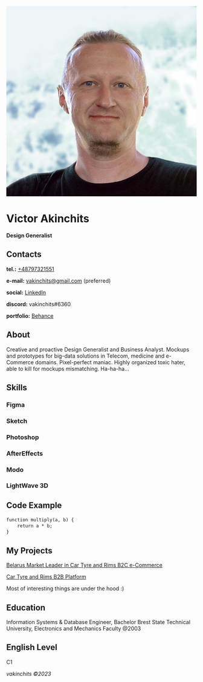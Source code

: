 ![Victor Akinchits](vakinchits.jpg "Victor Akinchits")

# Victor Akinchits
**Design Generalist**

## Contacts

**tel.:** [+48797321551](tel:+48797321551)

**e-mail:** [vakinchits@gmail.com](mailto:vakinchits@gmail.com) (preferred)

**social:** [LinkedIn](https://www.linkedin.com/in/victorakinchits/)

**discord:** vakinchits#6360

**portfolio:** [Behance](https://www.behance.net/victorakinchits/)

## About
Creative and proactive Design Generalist and Business Analyst.
Mockups and prototypes for big-data solutions in Telecom, medicine and e-Commerce domains.
Pixel-perfect maniac.
Highly organized toxic hater, able to kill for mockups mismatching. Ha-ha-ha...

## Skills
### Figma 
### Sketch 
### Photoshop 
### AfterEffects 
### Modo 
### LightWave 3D

## Code Example
```
function multiply(a, b) {
    return a * b;
}
```

## My Projects
[Belarus Market Leader in Car Tyre and Rims B2C e-Commerce](https://www.autoset.by/)

[Car Tyre and Rims B2B Platform](https://www.bagoria.by/)

Most of interesting things are under the hood :)

## Education
Information Systems & Database Engineer, Bachelor
Brest State Technical University, Electronics and Mechanics Faculty @2003

## English Level
C1

_vakinchits ©2023_